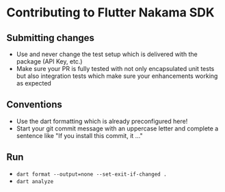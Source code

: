 # Contributing to Flutter Nakama SDK

## Submitting changes

* Use and never change the test setup which is delivered with the package (API Key, etc.)
* Make sure your PR is fully tested with not only encapsulated unit tests but also integration tests which make sure your enhancements working as expected

## Conventions

* Use the dart formatting which is already preconfigured here!
* Start your git commit message with an uppercase letter and complete a sentence like "If you install this commit, it ..."

## Run

* `dart format --output=none --set-exit-if-changed .`
* `dart analyze`
